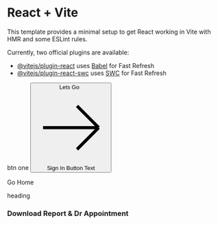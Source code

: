 # React + Vite

This template provides a minimal setup to get React working in Vite with HMR and some ESLint rules.

Currently, two official plugins are available:

- [@vitejs/plugin-react](https://github.com/vitejs/vite-plugin-react/blob/main/packages/plugin-react/README.md) uses [Babel](https://babeljs.io/) for Fast Refresh
- [@vitejs/plugin-react-swc](https://github.com/vitejs/vite-plugin-react-swc) uses [SWC](https://swc.rs/) for Fast Refresh

btn one
<button type="submit" className="relative w-full inline-flex items-center justify-center p-4 px-6 py-3 overflow-hidden font-medium text-black transition duration-300 ease-out border-2 border-teal-600 rounded-full shadow-md group">
                            <span className="absolute inset-0 flex items-center justify-center w-full h-full text-white duration-300 -translate-x-full bg-teal-600 group-hover:translate-x-0 ease">
                                Lets Go &nbsp;
                                <svg className="w-6 h-6" fill="none" stroke="currentColor" viewBox="0 0 24 24" xmlns="http://www.w3.org/2000/svg"><path d="M14 5l7 7m0 0l-7 7m7-7H3"></path></svg>
                            </span>
                            <span className="absolute flex items-center justify-center w-full h-full text-black font-extrabold transition-all duration-300 transform group-hover:translate-x-full ease">Sign In</span>
                            <span className="relative invisible">Button Text</span>
                        </button>



<Link to={'/'} className="relative px-5 py-3 overflow-hidden font-medium text-gray-600 bg-gray-100 border border-gray-100 rounded-lg shadow-inner group">
                            <span className="absolute top-0 left-0 w-0 h-0 transition-all duration-200 border-t-2 border-gray-600 group-hover:w-full ease"></span>
                            <span className="absolute bottom-0 right-0 w-0 h-0 transition-all duration-200 border-b-2 border-gray-600 group-hover:w-full ease"></span>
                            <span className="absolute top-0 left-0 w-full h-0 transition-all duration-300 delay-200 bg-gray-600 group-hover:h-full ease"></span>
                            <span className="absolute bottom-0 left-0 w-full h-0 transition-all duration-300 delay-200 bg-gray-600 group-hover:h-full ease"></span>
                            <span className="absolute inset-0 w-full h-full duration-300 delay-300 bg-gray-900 opacity-0 group-hover:opacity-100"></span>
                            <span className="relative transition-colors duration-300 delay-200 group-hover:text-white ease">Go Home</span>
                        </Link>




heading
<h3 className="mb-14 text-teal-900 flex items-center justify-center text-3xl font-semibold lg:text-left xl:text-4xl">
                Download Report & Dr Appointment
            </h3>


